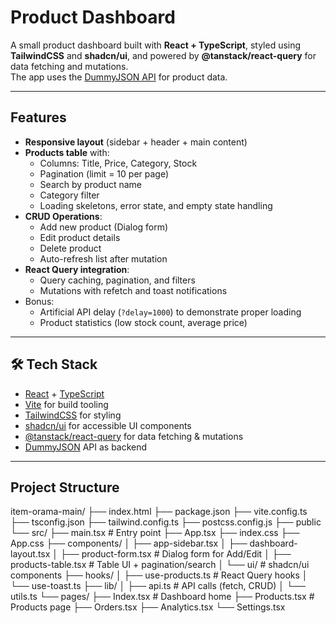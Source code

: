 # Product Dashboard

A small product dashboard built with **React + TypeScript**, styled using **TailwindCSS** and **shadcn/ui**, and powered by **@tanstack/react-query** for data fetching and mutations.  
The app uses the [DummyJSON API](https://dummyjson.com/docs/products) for product data.

---

##  Features

- **Responsive layout** (sidebar + header + main content)
- **Products table** with:
  - Columns: Title, Price, Category, Stock
  - Pagination (limit = 10 per page)
  - Search by product name
  - Category filter
  - Loading skeletons, error state, and empty state handling
- **CRUD Operations**:
  - Add new product (Dialog form)
  - Edit product details
  - Delete product
  - Auto-refresh list after mutation
- **React Query integration**:
  - Query caching, pagination, and filters
  - Mutations with refetch and toast notifications
- Bonus:
  - Artificial API delay (`?delay=1000`) to demonstrate proper loading
  - Product statistics (low stock count, average price)

---

## 🛠️ Tech Stack

- [React](https://react.dev/) + [TypeScript](https://www.typescriptlang.org/)
- [Vite](https://vitejs.dev/) for build tooling
- [TailwindCSS](https://tailwindcss.com/) for styling
- [shadcn/ui](https://ui.shadcn.com/) for accessible UI components
- [@tanstack/react-query](https://tanstack.com/query) for data fetching & mutations
- [DummyJSON](https://dummyjson.com/) API as backend

---

##  Project Structure
item-orama-main/
├── index.html
├── package.json
├── vite.config.ts
├── tsconfig.json
├── tailwind.config.ts
├── postcss.config.js
├── public
└── src/
    ├── main.tsx           # Entry point
    ├── App.tsx
    ├── index.css
    ├── App.css
    ├── components/
    │   ├── app-sidebar.tsx
    │   ├── dashboard-layout.tsx
    │   ├── product-form.tsx      # Dialog form for Add/Edit
    │   ├── products-table.tsx    # Table UI + pagination/search
    │   └── ui/                   # shadcn/ui components
    ├── hooks/
    │   ├── use-products.ts       # React Query hooks
    │   └── use-toast.ts
    ├── lib/
    │   ├── api.ts                # API calls (fetch, CRUD)
    │   └── utils.ts
    └── pages/
        ├── Index.tsx             # Dashboard home
        ├── Products.tsx          # Products page
        ├── Orders.tsx
        ├── Analytics.tsx
        └── Settings.tsx


